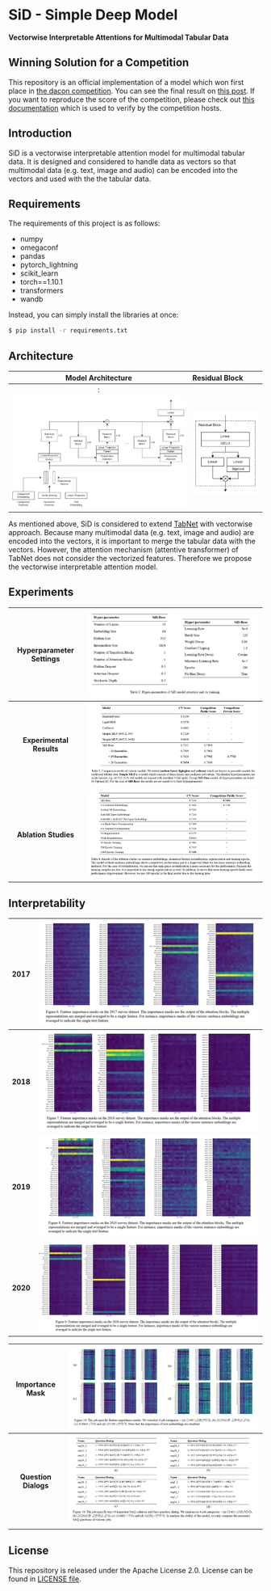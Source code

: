 # SiD - Simple Deep Model
**Vectorwise Interpretable Attentions for Multimodal Tabular Data**

## Winning Solution for a Competition
This repository is an official implementation of a model which won first place in [the dacon competition](https://dacon.io/competitions/official/235865/talkboard). You can see the final result on [this post](https://dacon.io/competitions/official/235865/talkboard/405999?page=1&dtype=recent). If you want to reproduce the score of the competition, please check out [this documentation](./REPRODUCTION.md) which is used to verify by the competition hosts.

## Introduction
SiD is a vectorwise interpretable attention model for multimodal tabular data. It is designed and considered to handle data as vectors so that multimodal data (e.g. text, image and audio) can be encoded into the vectors and used with the the tabular data.

## Requirements
The requirements of this project is as follows:

- numpy
- omegaconf
- pandas
- pytorch_lightning
- scikit_learn
- torch==1.10.1
- transformers
- wandb

Instead, you can simply install the libraries at once:
```bash
$ pip install -r requirements.txt
```

## Architecture

| Model Architecture | Residual Block |
|:-:|:-
:|
| ![](./images/architecture-1.png) | ![](./images/architecture-2.png) |

As mentioned above, SiD is considered to extend [TabNet](https://arxiv.org/abs/1908.07442) with vectorwise approach. Because many multimodal data (e.g. text, image and audio) are encoded into the vectors, it is important to merge the tabular data with the vectors. However, the attention mechanism (attentive transformer) of TabNet does not consider the vectorized features. Therefore we propose the vectorwise interpretable attention model.

## Experiments

| **Hyperparameter Settings** | ![](./images/hyperparameters.png) |
|:-:|:-:|
| **Experimental Results** | ![](./images/results.png) |
| **Ablation Studies** | ![](./images/ablation-studies.png) |

## Interpretability

| **2017** | ![](./images/importance-mask-2017.png) |
|:-:|:-:|
| **2018** | ![](./images/importance-mask-2018.png) |
| **2019** | ![](./images/importance-mask-2019.png) |
| **2020** | ![](./images/importance-mask-2020.png) |

| **Importance Mask** | ![](./images/importance-mask-by-job.png) |
|:-:|:-:|
| **Question Dialogs** | ![](./images/importance-questions-by-job.png) |

## License
This repository is released under the Apache License 2.0. License can be found in [LICENSE file](./LICENSE).
